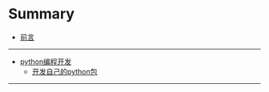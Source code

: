 # Summary

* [前言](README.md)

---
<!-- python编程开发 -->
- [python编程开发](python/README.md)
  - [开发自己的python包](./python/package.md)
---